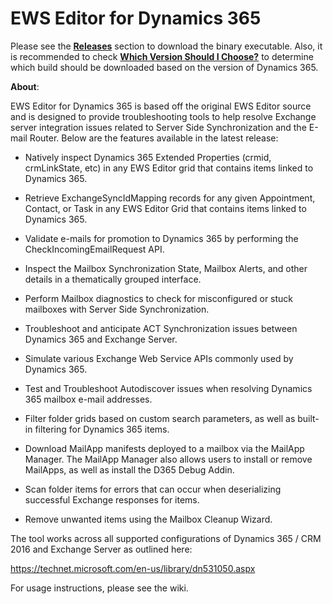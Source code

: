 # EWS Editor for Dynamics 365

Please see the **[Releases](https://github.com/DJB9k/EWS-Editor-for-D365/releases)** section to download the binary executable. Also, it is recommended to check **[Which Version Should I Choose?](https://github.com/DJB9k/EWS-Editor-for-D365/wiki/Which-Version-Should-I-Choose%3F)** to determine which build should be downloaded based on the version of Dynamics 365.

**About**:

EWS Editor for Dynamics 365 is based off the original EWS Editor source and is designed to provide troubleshooting tools to help resolve Exchange server integration issues related to Server Side Synchronization and the E-mail Router. Below are the features available in the latest release:

+ Natively inspect Dynamics 365 Extended Properties (crmid, crmLinkState, etc) in any EWS Editor grid that contains items linked to 				Dynamics 365. 

+ Retrieve ExchangeSyncIdMapping records for any given Appointment, Contact, or Task in any EWS Editor Grid that contains items linked to 	Dynamics 365. 

+ Validate e-mails for promotion to Dynamics 365 by performing the CheckIncomingEmailRequest API. 

+ Inspect the Mailbox Synchronization State, Mailbox Alerts, and other details in a thematically grouped interface. 

+ Perform Mailbox diagnostics to check for misconfigured or stuck mailboxes with Server Side Synchronization. 

+ Troubleshoot and anticipate ACT Synchronization issues between Dynamics 365 and Exchange Server. 

+ Simulate various Exchange Web Service APIs commonly used by Dynamics 365. 

+ Test and Troubleshoot Autodiscover issues when resolving Dynamics 365 mailbox e-mail addresses. 

+ Filter folder grids based on custom search parameters, as well as built-in filtering for Dynamics 365 items. 

+ Download MailApp manifests deployed to a mailbox via the MailApp Manager. The MailApp Manager also allows users to install or remove MailApps, as well as install the D365 Debug Addin. 

+ Scan folder items for errors that can occur when deserializing successful Exchange responses for items.

+ Remove unwanted items using the Mailbox Cleanup Wizard. 

The tool works across all supported configurations of Dynamics 365 / CRM 2016 and Exchange Server as outlined here: 

https://technet.microsoft.com/en-us/library/dn531050.aspx

For usage instructions, please see the wiki.

